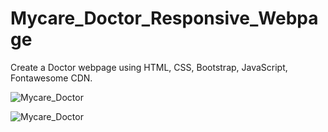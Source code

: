 # Mycare_Doctor_Responsive_Webpage
Create a Doctor webpage using HTML, CSS, Bootstrap, JavaScript, Fontawesome CDN.


![Mycare_Doctor](https://user-images.githubusercontent.com/116146092/222113353-cfa327dc-a28a-4c88-87f0-8b496def9645.gif)



![Mycare_Doctor](https://user-images.githubusercontent.com/116146092/222113795-8ef39cd5-8d88-4162-ac3c-5326815ddafa.png)
